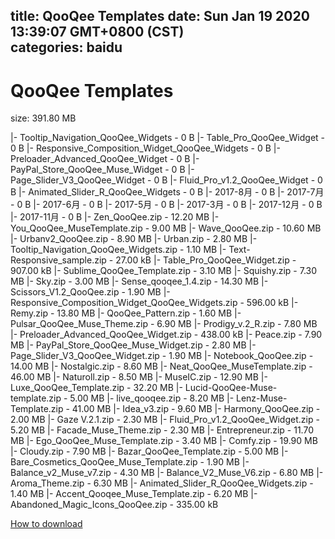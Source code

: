 
title: QooQee Templates
date: Sun Jan 19 2020 13:39:07 GMT+0800 (CST)    
categories: baidu
---

# QooQee Templates
size: 391.80 MB
 
 
|- Tooltip_Navigation_QooQee_Widgets - 0 B
|- Table_Pro_QooQee_Widget - 0 B
|- Responsive_Composition_Widget_QooQee_Widgets - 0 B
|- Preloader_Advanced_QooQee_Widget - 0 B
|- PayPal_Store_QooQee_Muse_Widget - 0 B
|- Page_Slider_V3_QooQee_Widget - 0 B
|- Fluid_Pro_v1.2_QooQee_Widget - 0 B
|- Animated_Slider_R_QooQee_Widgets - 0 B
|- 2017-8月 - 0 B
|- 2017-7月 - 0 B
|- 2017-6月 - 0 B
|- 2017-5月 - 0 B
|- 2017-3月 - 0 B
|- 2017-12月 - 0 B
|- 2017-11月 - 0 B
|- Zen_QooQee.zip - 12.20 MB
|- You_QooQee_MuseTemplate.zip - 9.00 MB
|- Wave_QooQee.zip - 10.60 MB
|- Urbanv2_QooQee.zip - 8.90 MB
|- Urban.zip - 2.80 MB
|- Tooltip_Navigation_QooQee_Widgets.zip - 1.10 MB
|- Text-Responsive_sample.zip - 27.00 kB
|- Table_Pro_QooQee_Widget.zip - 907.00 kB
|- Sublime_QooQee_Template.zip - 3.10 MB
|- Squishy.zip - 7.30 MB
|- Sky.zip - 3.00 MB
|- Sense_qooqee_1.4.zip - 14.30 MB
|- Scissors_V1.2_QooQee.zip - 1.90 MB
|- Responsive_Composition_Widget_QooQee_Widgets.zip - 596.00 kB
|- Remy.zip - 13.80 MB
|- QooQee_Pattern.zip - 1.60 MB
|- Pulsar_QooQee_Muse_Theme.zip - 6.90 MB
|- Prodigy_v.2_R.zip - 7.80 MB
|- Preloader_Advanced_QooQee_Widget.zip - 438.00 kB
|- Peace.zip - 7.90 MB
|- PayPal_Store_QooQee_Muse_Widget.zip - 2.80 MB
|- Page_Slider_V3_QooQee_Widget.zip - 1.90 MB
|- Notebook_QooQee.zip - 14.00 MB
|- Nostalgic.zip - 8.60 MB
|- Neat_QooQee_MuseTemplate.zip - 46.00 MB
|- Naturoll.zip - 8.50 MB
|- MuseIC.zip - 12.90 MB
|- Luxe_QooQee_Template.zip - 32.20 MB
|- Lucid-QooQee-Muse-template.zip - 5.00 MB
|- live_qooqee.zip - 8.20 MB
|- Lenz-Muse-Template.zip - 41.00 MB
|- Idea_v3.zip - 9.60 MB
|- Harmony_QooQee.zip - 2.00 MB
|- Gaze V.2.1.zip - 2.30 MB
|- Fluid_Pro_v1.2_QooQee_Widget.zip - 5.20 MB
|- Facade_Muse_Theme.zip - 2.30 MB
|- Entrepreneur.zip - 11.70 MB
|- Ego_QooQee_Muse_Template.zip - 3.40 MB
|- Comfy.zip - 19.90 MB
|- Cloudy.zip - 7.90 MB
|- Bazar_QooQee_Template.zip - 5.00 MB
|- Bare_Cosmetics_QooQee_Muse_Template.zip - 1.90 MB
|- Balance_v2_Muse_v7.zip - 4.30 MB
|- Balance_V2_Muse_V6.zip - 6.80 MB
|- Aroma_Theme.zip - 6.30 MB
|- Animated_Slider_R_QooQee_Widgets.zip - 1.40 MB
|- Accent_Qooqee_Muse_Template.zip - 6.20 MB
|- Abandoned_Magic_Icons_QooQee.zip - 335.00 kB

[How to download](https://bpcam.bemobtrk.com/go/2ceec3aa-1ca2-46d6-b9ff-aaa5c184517c?jno=2231)